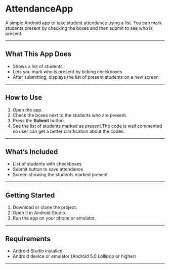 # AttendanceApp

A simple Android app to take student attendance using a list. You can mark students present by checking the boxes and then submit to see who is present.

---

## What This App Does

- Shows a list of students
- Lets you mark who is present by ticking checkboxes
- After submitting, displays the list of present students on a new screen

---

## How to Use

1. Open the app.
2. Check the boxes next to the students who are present.
3. Press the **Submit** button.
4. See the list of students marked as present.The code is well commented so user can get a better clarification about the codes.

---

## What’s Included

- List of students with checkboxes
- Submit button to save attendance
- Screen showing the students marked present

---

## Getting Started

1. Download or clone the project.
2. Open it in Android Studio.
3. Run the app on your phone or emulator.

---

## Requirements

- Android Studio installed
- Android device or emulator (Android 5.0 Lollipop or higher)

---
